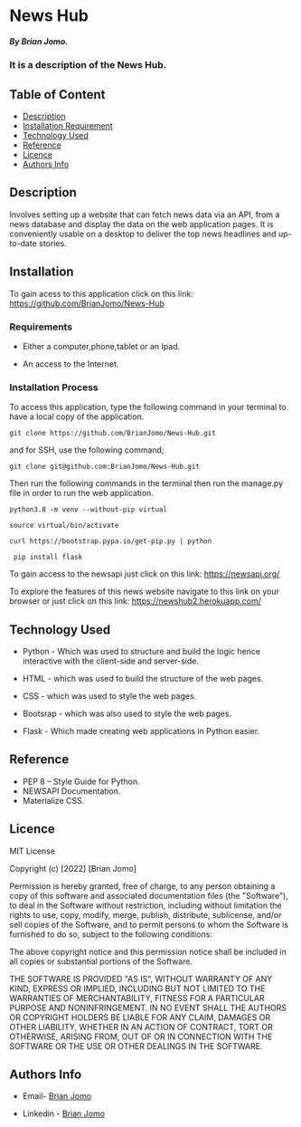 # News Hub

##### By Brian Jomo.

### It is a description of the News Hub.


## Table of Content

+ [Description](#description)
+ [Installation Requirement](#Installation)
+ [Technology Used](#technology-used)
+ [Reference](#reference)
+ [Licence](#licence)
+ [Authors Info](#author-Info)


## Description
  
<p>Involves setting up a website that can fetch news data via an API, from a news database and display the data on the web application pages. It is conveniently usable on a desktop to deliver the top news headlines and up-to-date stories.</p>


## Installation

To gain acess to this application click on this link: https://github.com/BrianJomo/News-Hub


### Requirements

* Either a computer,phone,tablet or an Ipad.

* An access to the Internet.

### Installation Process

To access this application, type the following command in your terminal to have a local copy of the application.
```
git clone https://github.com/BrianJomo/News-Hub.git
```
and for SSH, use the following command;
```
git clone git@github.com:BrianJomo/News-Hub.git
```
Then run the following commands in the terminal then run the manage.py file in order to run the web application.

```
python3.8 -m venv --without-pip virtual

source virtual/bin/activate

curl https://bootstrap.pypa.io/get-pip.py | python

 pip install flask

```

To gain access to the newsapi just click on this link: https://newsapi.org/

To explore the features of this news website navigate to this link on your browser or just click on this link: https://newshub2.herokuapp.com/

## Technology Used

* Python - Which was used to structure and build the logic hence interactive with the client-side and server-side.

* HTML - which was used to build the structure of the web pages.

* CSS - which was used to style the web pages.

* Bootsrap - which was also used to style the web pages.

* Flask - Which made creating web applications in Python easier.

## Reference

* PEP 8 – Style Guide for Python.
* NEWSAPI Documentation.
* Materialize CSS.

## Licence

MIT License

Copyright (c) [2022] [Brian Jomo]

Permission is hereby granted, free of charge, to any person obtaining a copy
of this software and associated documentation files (the "Software"), to deal
in the Software without restriction, including without limitation the rights
to use, copy, modify, merge, publish, distribute, sublicense, and/or sell
copies of the Software, and to permit persons to whom the Software is
furnished to do so, subject to the following conditions:

The above copyright notice and this permission notice shall be included in all
copies or substantial portions of the Software.

THE SOFTWARE IS PROVIDED "AS IS", WITHOUT WARRANTY OF ANY KIND, EXPRESS OR
IMPLIED, INCLUDING BUT NOT LIMITED TO THE WARRANTIES OF MERCHANTABILITY,
FITNESS FOR A PARTICULAR PURPOSE AND NONINFRINGEMENT. IN NO EVENT SHALL THE
AUTHORS OR COPYRIGHT HOLDERS BE LIABLE FOR ANY CLAIM, DAMAGES OR OTHER
LIABILITY, WHETHER IN AN ACTION OF CONTRACT, TORT OR OTHERWISE, ARISING FROM,
OUT OF OR IN CONNECTION WITH THE SOFTWARE OR THE USE OR OTHER DEALINGS IN THE
SOFTWARE.

## Authors Info

-   Email- [Brian Jomo](mailto:Brianofficial39@gmail.com)

-   Linkedin - [Brian Jomo](https://www.linkedin.com/in/brian-jomo/)
